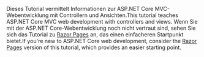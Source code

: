 <span data-ttu-id="8cfd1-101">Dieses Tutorial vermittelt Informationen zur ASP.NET Core MVC-Webentwicklung mit Controllern und Ansichten.</span><span class="sxs-lookup"><span data-stu-id="8cfd1-101">This tutorial teaches ASP.NET Core MVC web development with controllers and views.</span></span> <span data-ttu-id="8cfd1-102">Wenn Sie mit der ASP.NET Core-Webentwicklung noch nicht vertraut sind, sehen Sie sich das Tutorial zu [Razor Pages](xref:tutorials/razor-pages/razor-pages-start) an, das einen einfacheren Startpunkt bietet.</span><span class="sxs-lookup"><span data-stu-id="8cfd1-102">If you're new to ASP.NET Core web development, consider the [Razor Pages](xref:tutorials/razor-pages/razor-pages-start) version of this tutorial, which provides an easier starting point.</span></span>
